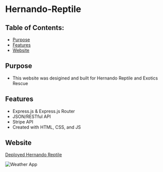 # Hernando-Reptile


## Table of Contents:

- [Purpose](#purpose)
- [Features](#features)
- [Website](#website)

## Purpose

- This website was desigined and built for Hernando Reptile and Exotics Rescue

## Features

- Express.js & Express.js Router
- JSON/RESTful API
- Stripe API
- Created with HTML, CSS, and JS

## Website

[Deployed Hernando Reptile](https://www.hernandoreptile.org)

![Weather App](./images/note-taker.png)
